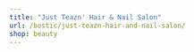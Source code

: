 ```yaml
---
title: "Just Teazn' Hair & Nail Salon"
url: /bostic/just-teazn-hair-and-nail-salon/
shop: beauty
---
```

